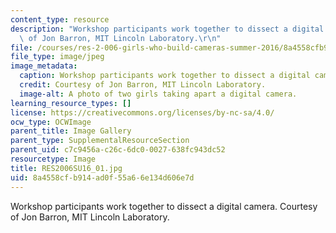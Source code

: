 ```yaml
---
content_type: resource
description: "Workshop participants work together to dissect a digital camera. Courtesy\
  \ of Jon Barron, MIT Lincoln Laboratory.\r\n"
file: /courses/res-2-006-girls-who-build-cameras-summer-2016/8a4558cfb914ad0f55a66e134d606e7d_RES2006SU16_01.jpg
file_type: image/jpeg
image_metadata:
  caption: Workshop participants work together to dissect a digital camera.
  credit: Courtesy of Jon Barron, MIT Lincoln Laboratory.
  image-alt: A photo of two girls taking apart a digital camera.
learning_resource_types: []
license: https://creativecommons.org/licenses/by-nc-sa/4.0/
ocw_type: OCWImage
parent_title: Image Gallery
parent_type: SupplementalResourceSection
parent_uid: c7c9456a-c26c-6dc0-0027-638fc943dc52
resourcetype: Image
title: RES2006SU16_01.jpg
uid: 8a4558cf-b914-ad0f-55a6-6e134d606e7d
---
```

Workshop participants work together to dissect a digital camera. Courtesy of Jon Barron, MIT Lincoln Laboratory.
